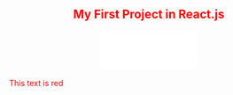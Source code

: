 <span style="color:red;">
  <h2 align="center">My First Project in React.js</h2>
</span>
<p align="center">
  <img src="./logo-jeep.png" alt="jeep">
</p>
<span style="color:red;">This text is red</span>
